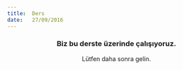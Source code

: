 ```yaml
---
title:  Ders
date:   27/09/2016
---
```


### <center>Biz bu derste üzerinde çalışıyoruz.</center>
<center>Lütfen daha sonra gelin.</center>